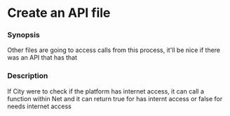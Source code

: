 # Create an API file

### Synopsis
Other files are going to access calls from this process, it'll be nice if there was an API that has that

### Description
If City were to check if the platform has internet access, it can call a function within Net and it can return true for has internt access or false for needs internet access
